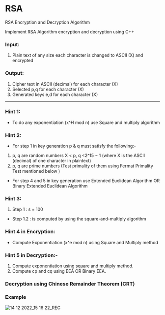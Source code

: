 # RSA
RSA Encryption and Decryption Algorithm


Implement RSA Algorithm encryption and decryption using C++

### Input: 
1. Plain text of any size each character is changed to ASCII (X) and encrypted 

### Output: 
1. Cipher text in ASCII (decimal) for each character (X) 
2. Selected p,q for each character (X) 
3. Generated keys e,d for each character (X)
---------------------------------------------------------------

### Hint 1:
- To do any exponentiation (x^H mod n) use Square and multiply algorithm

### Hint 2: 
- For step 1 in key generation p & q must satisfy the following:- 
1. p, q are random numbers X < p, q <2^15 − 1 (where X is the ASCII (decimal) of one character in plaintext) 
2. p, q are prime numbers (Test primality of them using Fermat Primality Test mentioned below ) 
- For step 4 and 5 in key generation use Extended Euclidean Algorithm OR Binary Extended Euclidean Algorithm

### Hint 3: 
1. Step 1 : s = 100 
- Step 1.2 : is computed by using the square-and-multiply algorithm

### Hint 4 in Encryption: 
- Compute Exponentiation (x^e mod n) using Square and Multiply method

### Hint 5 in Decryption:- 
1. Compute exponentiation using square and multiply method. 
2. Compute cp and cq using EEA OR Binary EEA.
### Decryption using Chinese Remainder Theorem (CRT)

### Example
![14 12 2022_15 16 22_REC](https://user-images.githubusercontent.com/84830168/207608882-961fc512-b3d5-43c9-a68e-ea2a6fc1ff3a.png)
